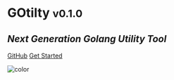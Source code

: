 # <b>GO</b>tilty <small>v0.1.0</small>

## <i>Next Generation Golang Utility Tool</i>

[GitHub](https://github.com/gotilty/gotil)
[Get Started](quick-start)

![color](#f0f0f0)
